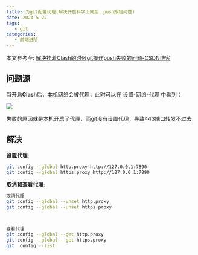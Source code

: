 ```yaml
---
title: 为git配置代理(解决开启科学上网后，push报错问题)
date: 2024-5-22
tags:
   - git
categories:
   - 前端进阶
---
```


本文参考至: [解决挂着Clash的时候git操作push失败的问题-CSDN博客](https://blog.csdn.net/Naylor_5/article/details/135648311?ops_request_misc=&request_id=&biz_id=102&utm_term=开启clash为什么在git上传报错&utm_medium=distribute.pc_search_result.none-task-blog-2~all~sobaiduweb~default-0-135648311.142^v100^pc_search_result_base7&spm=1018.2226.3001.4187)



## 问题源

当开启**Clash**后，本机网络会被代理，此时可以在 设置-网络-代理 中看到：

![](https://pic.imgdb.cn/item/664df51bd9c307b7e91f0723.png)

失败的原因就是本机开启了代理，而git没有设置代理，导致443端口转发不过去

## 解决

**设置代理:**

```sh
git config --global http.proxy http://127.0.0.1:7890
git config --global https.proxy http://127.0.0.1:7890
```

**取消和查看代理:**

```sh
取消代理
git config --global --unset http.proxy
git config --global --unset https.proxy



查看代理
git config --global --get http.proxy
git config --global --get https.proxy
git  config --list
```

